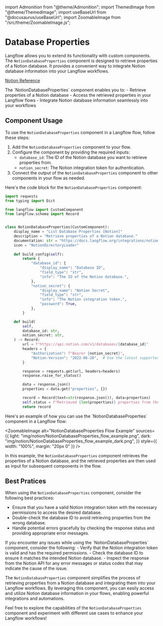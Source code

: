 import Admonition from "@theme/Admonition";
import ThemedImage from "@theme/ThemedImage";
import useBaseUrl from "@docusaurus/useBaseUrl";
import ZoomableImage from "/src/theme/ZoomableImage.js";

# Database Properties

Langflow allows you to extend its functionality with custom components. The `NotionDatabaseProperties` component is designed to retrieve properties of a Notion database. It provides a convenient way to integrate Notion database information into your Langflow workflows.

[Notion Reference](https://developers.notion.com/reference/post-database-query)

<Admonition type="tip" title="Component Functionality">
The `NotionDatabaseProperties` component enables you to:
- Retrieve properties of a Notion database
- Access the retrieved properties in your Langflow flows
- Integrate Notion database information seamlessly into your workflows
</Admonition>

## Component Usage

To use the `NotionDatabaseProperties` component in a Langflow flow, follow these steps:

1. Add the `NotionDatabaseProperties` component to your flow.
2. Configure the component by providing the required inputs:
   - `database_id`: The ID of the Notion database you want to retrieve properties from.
   - `notion_secret`: The Notion integration token for authentication.
3. Connect the output of the `NotionDatabaseProperties` component to other components in your flow as needed.

Here's the code block for the `NotionDatabaseProperties` component:

```python
import requests
from typing import Dict

from langflow import CustomComponent
from langflow.schema import Record


class NotionDatabaseProperties(CustomComponent):
    display_name = "List Database Properties [Notion]"
    description = "Retrieve properties of a Notion database."
    documentation: str = "https://docs.langflow.org/integrations/notion/list-database-properties"
    icon = "NotionDirectoryLoader"
    
    def build_config(self):
        return {
            "database_id": {
                "display_name": "Database ID",
                "field_type": "str",
                "info": "The ID of the Notion database.",
            },
            "notion_secret": {
                "display_name": "Notion Secret",
                "field_type": "str",
                "info": "The Notion integration token.",
                "password": True,
            },
        }

    def build(
        self,
        database_id: str,
        notion_secret: str,
    ) -> Record:
        url = f"https://api.notion.com/v1/databases/{database_id}"
        headers = {
            "Authorization": f"Bearer {notion_secret}",
            "Notion-Version": "2022-06-28",  # Use the latest supported version
        }

        response = requests.get(url, headers=headers)
        response.raise_for_status()

        data = response.json()
        properties = data.get("properties", {})

        record = Record(text=str(response.json()), data=properties)
        self.status = f"Retrieved {len(properties)} properties from the Notion database.\n {record.text}"
        return record
```

<Admonition type="info" title="Example Usage">
Here's an example of how you can use the `NotionDatabaseProperties` component in a Langflow flow:

<ZoomableImage
alt="NotionDatabaseProperties Flow Example"
sources={{
light: "img/notion/NotionDatabaseProperties_flow_example.png",
dark: "img/notion/NotionDatabaseProperties_flow_example_dark.png",
}}
style={{ width: "100%", margin: "20px 0" }}
/>

In this example, the `NotionDatabaseProperties` component retrieves the properties of a Notion database, and the retrieved properties are then used as input for subsequent components in the flow.
</Admonition>

## Best Pratices

When using the `NotionDatabaseProperties` component, consider the following best practices:

- Ensure that you have a valid Notion integration token with the necessary permissions to access the desired database.
- Double-check the database ID to avoid retrieving properties from the wrong database.
- Handle potential errors gracefully by checking the response status and providing appropriate error messages.

<Admonition type="warning" title="Troubleshooting">
If you encounter any issues while using the `NotionDatabaseProperties` component, consider the following:
- Verify that the Notion integration token is valid and has the required permissions.
- Check the database ID to ensure it matches the intended Notion database.
- Inspect the response from the Notion API for any error messages or status codes that may indicate the cause of the issue.
</Admonition>

The `NotionDatabaseProperties` component simplifies the process of retrieving properties from a Notion database and integrating them into your Langflow workflows. By leveraging this component, you can easily access and utilize Notion database information in your flows, enabling powerful integrations and automations.

Feel free to explore the capabilities of the `NotionDatabaseProperties` component and experiment with different use cases to enhance your Langflow workflows!
